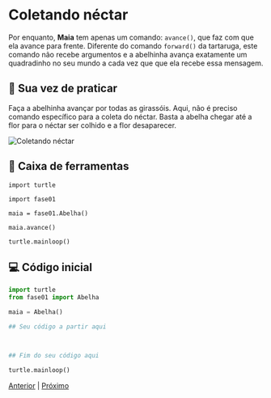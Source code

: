 # Coletando néctar

Por enquanto, **Maia** tem apenas um comando: `avance()`, que faz com que ela
avance para frente. Diferente do comando `forward()` da tartaruga, este
comando não recebe argumentos e a abelhinha avança exatamente um quadradinho
no seu mundo a cada vez que que ela recebe essa mensagem.


## 🐝 Sua vez de praticar

Faça a abelhinha avançar por todas as girassóis. Aqui, não é preciso
comando específico para a coleta do néctar. Basta a abelha chegar até a flor
para o néctar ser colhido e a flor desaparecer.


![Coletando néctar](cenario_01.png "Coletando néctar")


## 🧰 Caixa de ferramentas

`import turtle`

`import fase01`

`maia = fase01.Abelha()`

`maia.avance()`

`turtle.mainloop()`


## 💻 Código inicial

```python
import turtle
from fase01 import Abelha

maia = Abelha()

## Seu código a partir aqui



## Fim do seu código aqui

turtle.mainloop()

```


[Anterior](../README.md) | [Próximo](../fase02/README.md)
